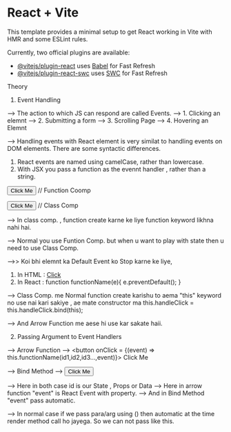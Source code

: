 # React + Vite

This template provides a minimal setup to get React working in Vite with HMR and some ESLint rules.

Currently, two official plugins are available:

- [@vitejs/plugin-react](https://github.com/vitejs/vite-plugin-react/blob/main/packages/plugin-react/README.md) uses [Babel](https://babeljs.io/) for Fast Refresh
- [@vitejs/plugin-react-swc](https://github.com/vitejs/vite-plugin-react-swc) uses [SWC](https://swc.rs/) for Fast Refresh


Theory

1. Event Handling

--> The action to which JS can respond are called Events.
--> 1. Clicking an elemnt
--> 2. Submitting a form
--> 3. Scrolling Page
--> 4. Hovering an Elemnt

--> Handling events with React element is very similat to handling events on DOM elements. There are some syntactic differences.

1. React events are named using camelCase, rather than lowercase.
2. With JSX you pass a function as the evennt handler , rather than a string.

<button onClick = {functionName}> Click Me </button> // Function Coomp

<button onClick = {this.functionName}> Click Me </button> // Class Comp

--> In class comp. , function create karne ke liye function keyword likhna nahi hai.

--> Normal you use Funtion Comp. but when u want to play with state then u need to use Class Comp.

-->> Koi bhi elemnt ka Default Event ko Stop karne ke liye,

1. In HTML : <a href="#" onclick="function();return false">Click </a>
2. In React :   function functionName(e){
                    e.preventDefault();
                }

--> Class Comp. me Normal function create karishu to aema "this" keyword no use nai kari sakiye , ae mate constructor ma this.handleClick = this.handleClick.bind(this);

--> And Arrow Function me aese hi use kar sakate haii.


2. Passing Argument to Event Handlers

--> Arrow Function
--> <button onClick = {(event) => this.functionName(id1,id2,id3...,event)}> Click Me </button>

--> Bind Method
--> <button onClick = {this.functionName.bind(this,id)}> Click Me </button>

--> Here in both case id is our State , Props or Data
--> Here in arrow function "event" is React Event with property.
--> And in Bind Method "event" pass automatic. 

--> In normal case if we pass para/arg using () then automatic at the time render method call ho jayega. So we can not pass like this.